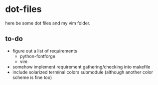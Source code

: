 dot-files
=========
here be some dot files and my vim folder.

to-do
-----
  - figure out a list of requirements
    - python-fontforge
    - vim
  - somehow implement requirement gathering/checking into makefile
  - include solarized terminal colors submodule (although another color scheme is fine too)
